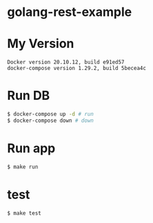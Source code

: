 # golang-rest-example

# My Version
```
Docker version 20.10.12, build e91ed57
docker-compose version 1.29.2, build 5becea4c
```

# Run DB
```sh
$ docker-compose up -d # run
$ docker-compose down # down
```

# Run app
```sh
$ make run
```

# test
```
$ make test
```
